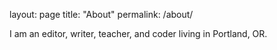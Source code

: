 layout: page
title: "About"
permalink: /about/

I am an editor, writer, teacher, and coder living in Portland, OR.
